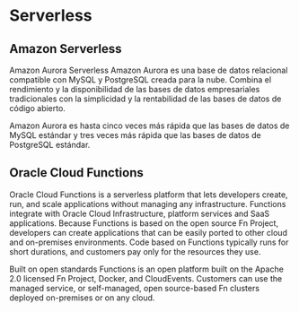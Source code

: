 # Serverless 

## Amazon Serverless 

Amazon Aurora Serverless 
Amazon Aurora es una base de datos relacional compatible con MySQL y PostgreSQL creada para la nube. Combina el rendimiento y la disponibilidad de las bases de datos empresariales tradicionales con la simplicidad y la rentabilidad de las bases de datos de código abierto.

Amazon Aurora es hasta cinco veces más rápida que las bases de datos de MySQL estándar y tres veces más rápida que las bases de datos de PostgreSQL estándar.

## Oracle Cloud Functions

Oracle Cloud Functions is a serverless platform that lets developers create, run, and scale applications without managing any infrastructure. Functions integrate with Oracle Cloud Infrastructure, platform services and SaaS applications. Because Functions is based on the open source Fn Project, developers can create applications that can be easily ported to other cloud and on-premises environments. Code based on Functions typically runs for short durations, and customers pay only for the resources they use.

Built on open standards
Functions is an open platform built on the Apache 2.0 licensed Fn Project, Docker, and CloudEvents. Customers can use the managed service, or self-managed, open source-based Fn clusters deployed on-premises or on any cloud.